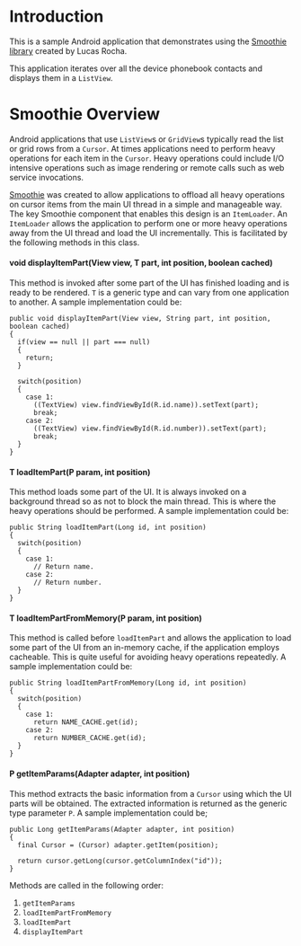 # Introduction

This is a sample Android application that demonstrates using the [Smoothie library](https://github.com/lucasr/smoothie) created by Lucas Rocha.

This application iterates over all the device phonebook contacts and displays them in a `ListView`.


# Smoothie Overview

Android applications that use `ListView`s or `GridView`s typically read the list or grid rows from a `Cursor`.  At times applications need to perform heavy operations for each item in the `Cursor`.  Heavy operations could include I/O intensive operations such as image rendering or remote calls such as web service invocations.

[Smoothie](https://github.com/lucasr/smoothie) was created to allow applications to offload all heavy operations on cursor items from the main UI thread in a simple and manageable way.  The key Smoothie component that enables this design is an `ItemLoader`.  An `ItemLoader` allows the application to perform one or more heavy operations away from the UI thread and load the UI incrementally.  This is facilitated by the following methods in this class.


#### void displayItemPart(View view, T part, int position, boolean cached)

This method is invoked after some part of the UI has finished loading and is ready to be rendered.  `T` is a generic type and can vary from one application to another.  A sample implementation could be:

```
public void displayItemPart(View view, String part, int position, boolean cached)
{
  if(view == null || part === null)
  {
    return;
  }

  switch(position)
  {
    case 1:
      ((TextView) view.findViewById(R.id.name)).setText(part);
      break;
    case 2:
      ((TextView) view.findViewById(R.id.number)).setText(part);
      break;
  }
}
```


#### T loadItemPart(P param, int position)

This method loads some part of the UI.  It is always invoked on a background thread so as not to block the main thread.  This is where the heavy operations should be performed.  A sample implementation could be:

```
public String loadItemPart(Long id, int position)
{
  switch(position)
  {
    case 1:
      // Return name.
    case 2:
      // Return number.
  }
}
```


#### T loadItemPartFromMemory(P param, int position)

This method is called before `loadItemPart` and allows the application to load some part of the UI from an in-memory cache, if the application employs cacheable.  This is quite useful for avoiding heavy operations repeatedly.  A sample implementation could be:

```
public String loadItemPartFromMemory(Long id, int position)
{
  switch(position)
  {
    case 1:
      return NAME_CACHE.get(id);
    case 2:
      return NUMBER_CACHE.get(id);
  }
}
```

#### P getItemParams(Adapter adapter, int position)

This method extracts the basic information from a `Cursor` using which the UI parts will be obtained.  The extracted information is returned as the generic type parameter `P`.  A sample implementation could be;

```
public Long getItemParams(Adapter adapter, int position)
{
  final Cursor = (Cursor) adapter.getItem(position);

  return cursor.getLong(cursor.getColumnIndex("id"));
}
```

Methods are called in the following order:

1. `getItemParams`
1. `loadItemPartFromMemory`
1. `loadItemPart`
1. `displayItemPart`

